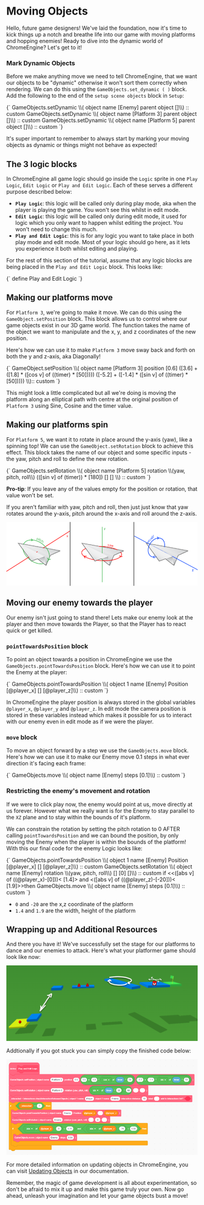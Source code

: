 # Moving Objects

Hello, future game designers! We've laid the foundation, now it's time to kick things up a notch and breathe life into our game with moving platforms and hopping enemies! Ready to dive into the dynamic world of ChromeEngine? Let's get to it!

### Mark Dynamic Objects

Before we make anything move we need to tell ChromeEngine, that we want our objects to be "dynamic" otherwise it won't sort them correctly when rendering. We can do this using the `GameObjects.set_dynamic ( )` block. Add the following to the end of the `setup scene objects` block in `Setup`:

<ScratchBlocks>
{`
  GameObjects.setDynamic \\( object name [Enemy] parent object []\\) :: custom
  GameObjects.setDynamic \\( object name [Platform 3] parent object []\\) :: custom
  GameObjects.setDynamic \\( object name [Platform 5] parent object []\\) :: custom
`}
</ScratchBlocks>

It's super important to remember to always start by marking your moving objects as dynamic or things might not behave as expected!

## The 3 logic blocks

In ChromeEngine all game logic should go inside the `Logic` sprite in one `Play Logic`, `Edit Logic` or `Play and Edit Logic`. Each of these serves a different purpose described below:

- **`Play Logic`**: this logic will be called only during play mode, aka when the player is playing the game. You won't see this whilst in edit mode.
- **`Edit Logic`**: this logic will be called only during edit mode, it used for logic which you only want to happen whilst editing the project. You won't need to change this much.
- **`Play and Edit Logic`**: this is for any logic you want to take place in both play mode and edit mode. Most of your logic should go here, as it lets you experience it both whilst editing and playing.

For the rest of this section of the tutorial, assume that any logic blocks are being placed in the `Play and Edit Logic` block. This looks like:

<ScratchBlocks>
{`
  define Play and Edit Logic
`}
</ScratchBlocks>

## Making our platforms move

For `Platform 3`, we're going to make it move. We can do this using the `GameObject.setPosition` block. This block allows us to control where our game objects exist in our 3D game world. The function takes the name of the object we want to manipulate and the x, y, and z coordinates of the new position. 

Here's how we can use it to make `Platform 3` move sway back and forth on both the y and z-axis, aka Diagonally! 

<ScratchBlocks>
{`
  GameObject.setPosition \\( object name [Platform 3] position [0.6] ([3.6] + ([1.8] * ([cos v] of ((timer) * [50])))) ([-5.2] + ([-1.4] * ([sin v] of ((timer) * [50])))) \\):: custom
`}
</ScratchBlocks>

This might look a little complicated but all we're doing is moving the platform along an elliptical path with centre at the original position of `Platform 3` using Sine, Cosine and the timer value.

## Making our platforms spin

For `Platform 5`, we want it to rotate in place around the y-axis (yaw), like a spinning top! We can use the `GameObject.setRotation` block to achieve this effect. This block takes the name of our object and some specific inputs - the yaw, pitch and roll to define the new rotation.

<ScratchBlocks>
{`
  GameObjects.setRotation \\( object name [Platform 5] rotation \\(yaw, pitch, roll\\) (([sin v] of (timer)) * [180])  [] []   \\) :: custom
`}
</ScratchBlocks>

**Pro-tip**: If you leave any of the values empty for the position or rotation, that value won't be set.

If you aren't familiar with yaw, pitch and roll, then just just know that yaw rotates around the y-axis, pitch around the x-axis and roll around the z-axis.

![principal axes](media/yaw-pitch-roll.png)

## Moving our enemy towards the player

Our enemy isn't just going to stand there! Lets make our enemy look at the player and then move towards the Player, so that the Player has to react quick or get killed. 

### `pointTowardsPosition` block

To point an object towards a position in ChromeEngine we use the `GameObjects.pointTowardsPosition` block. Here's how we can use it to point the Enemy at the player:

<ScratchBlocks>
{`
  GameObjects.pointTowardsPosition \\( object 1 name [Enemy] Position [@player_x] [] [@player_z]\\) :: custom
`}
</ScratchBlocks>

In ChromeEngine the player position is always stored in the global variables `@player_x`, `@player_y` and `@player_z`. In edit mode the camera position is stored in these variables instead which makes it possible for us to interact with our enemy even in edit mode as if we were the player.

### `move` block
To move an object forward by a step we use the `GameObjects.move` block. Here's how we can use it to make our Enemy move 0.1 steps in what ever direction it's facing each frame:

<ScratchBlocks>
{`
  GameObjects.move \\( object name [Enemy] steps [0.1]\\) :: custom
`}
</ScratchBlocks>

### Restricting the enemy's movement and rotation

If we were to click play now, the enemy would point at us, move directly at us forever. However what we really want is for the Enemy to stay parallel to the `XZ` plane and to stay within the bounds of it's platform.

We can constrain the rotation by setting the pitch rotation to 0 AFTER calling `pointTowardsPosition` and we can bound the position, by only moving the Enemy when the player is within the bounds of the platform! With this our final code for the enemy Logic looks like:


<ScratchBlocks>
{`
    GameObjects.pointTowardsPosition \\( object 1 name [Enemy] Position [@player_x] [] [@player_z]\\) :: custom
    GameObjects.setRotation \\( object name [Enemy] rotation \\(yaw, pitch, roll\\) [] [0] []\\) :: custom
    if <<([abs v] of ((@player_x)-[0]))< [1.4]> and <([abs v] of ((@player_z)-[-20]))< [1.9]>>then
    GameObjects.move \\( object name [Enemy] steps [0.1]\\) :: custom
`}
</ScratchBlocks>

- `0` and `-20` are the x,z coordinate of the platform
- `1.4` and `1.9` are the width, height of the platform

## Wrapping up and Additional Resources

And there you have it! We've successfully set the stage for our platforms to dance and our enemies to attack. Here's what your platformer game should look like now:

![Moving Objects](media/moving-platforms.png)

Addtionally if you got stuck you can simply copy the finished code below:

![Finished Code](media/finished-code-movement.png)

For more detailed information on updating objects in ChromeEngine, you can visit [Updating Objects](/docs/user_docs/Updating%20Objects) in our documentation.

Remember, the magic of game development is all about experimentation, so don't be afraid to mix it up and make this game truly your own. Now go ahead, unleash your imagination and let your game objects bust a move!
